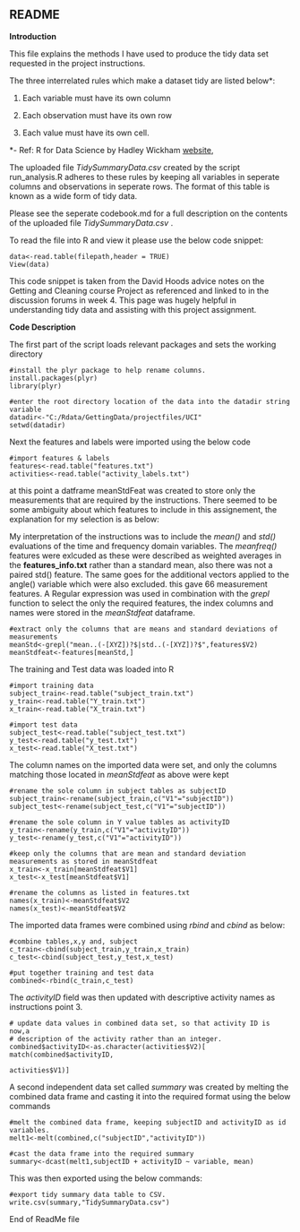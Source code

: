 
## README

**Introduction**

This file explains the methods I have used to produce the tidy data set requested in the project instructions.

The three interrelated rules which make a dataset tidy are listed below*:

1. Each variable must have its own column

2. Each observation must have its own row

3. Each value must have its own cell.

*- Ref: R for Data Science by Hadley Wickham [website](http://r4ds.had.co.nz/),

The uploaded file *TidySummaryData.csv* created by the script run_analysis.R adheres to these rules by keeping all variables in seperate columns and observations in seperate rows. The format of this table is known as a wide form of tidy data. 

Please see the seperate codebook.md for a full description on the contents of the uploaded file *TidySummaryData.csv* .

To read the file into R and view it please use the below code snippet:

```
data<-read.table(filepath,header = TRUE)
View(data)
```
This code snippet is taken from the David Hoods advice notes on the Getting and Cleaning course Project as referenced and linked to in the discussion forums in week 4. This page was hugely helpful in understanding tidy data and assisting with this project assignment.

**Code Description**

The first part of the script loads relevant packages and sets the working directory

```{install}
#install the plyr package to help rename columns.
install.packages(plyr)
library(plyr)

#enter the root directory location of the data into the datadir string variable
datadir<-"C:/Rdata/GettingData/projectfiles/UCI"
setwd(datadir)
```
Next the features and labels were imported using the below code

```{import}
#import features & labels
features<-read.table("features.txt")
activities<-read.table("activity_labels.txt")
```

at this point a datframe meanStdFeat was created to store only the measurements that are required by the instructions. There seemed to be some ambiguity about which features to include in this assignement, the explanation for my selection is as below:

My interpretation of the instructions was to include the *mean()* and *std()* evaluations of the time and frequency domain variables. The *meanfreq()* features were exlcuded as these were described as weighted averages in the **features_info.txt** rather than a standard mean, also there was not a paired std() feature. The same goes for the additional vectors applied to the angle() variable which were also excluded. this gave 66 measurement features. 
A Regular expression was used in combination with the *grepl* function to select the only the required features, the index columns and names were stored in the *meanStdfeat* dataframe. 

```{extract}
#extract only the columns that are means and standard deviations of measurements
meanStd<-grepl("mean..(-[XYZ])?$|std..(-[XYZ])?$",features$V2)
meanStdfeat<-features[meanStd,]
```

The training and Test data was loaded into R

```
#import training data
subject_train<-read.table("subject_train.txt")
y_train<-read.table("Y_train.txt")
x_train<-read.table("X_train.txt")

#import test data
subject_test<-read.table("subject_test.txt")
y_test<-read.table("y_test.txt")
x_test<-read.table("X_test.txt")
```
The column names on the imported data were set, and only the columns matching those located in *meanStdfeat* as above were kept

```
#rename the sole column in subject tables as subjectID
subject_train<-rename(subject_train,c("V1"="subjectID"))
subject_test<-rename(subject_test,c("V1"="subjectID"))

#rename the sole column in Y value tables as activityID
y_train<-rename(y_train,c("V1"="activityID"))
y_test<-rename(y_test,c("V1"="activityID"))

#keep only the columns that are mean and standard deviation measurements as stored in meanStdfeat 
x_train<-x_train[meanStdfeat$V1]
x_test<-x_test[meanStdfeat$V1]

#rename the columns as listed in features.txt
names(x_train)<-meanStdfeat$V2
names(x_test)<-meanStdfeat$V2
```

The imported data frames were combined using *rbind* and *cbind* as below:

```
#combine tables,x,y and, subject
c_train<-cbind(subject_train,y_train,x_train)
c_test<-cbind(subject_test,y_test,x_test)

#put together training and test data
combined<-rbind(c_train,c_test)
```

The *activityID* field was then updated with descriptive activity names as instructions point 3.

```
# update data values in combined data set, so that activity ID is now,a 
# description of the activity rather than an integer.
combined$activityID<-as.character(activities$V2)[ match(combined$activityID,
                                                        activities$V1)]
```
A second independent data set called *summary* was created by melting the combined data frame and casting it into the required format using the below commands

```
#melt the combined data frame, keeping subjectID and activityID as id variables.
melt1<-melt(combined,c("subjectID","activityID"))

#cast the data frame into the required summary 
summary<-dcast(melt1,subjectID + activityID ~ variable, mean)
```
This was then exported using the below commands:

```
#export tidy summary data table to CSV.
write.csv(summary,"TidySummaryData.csv")
```

End of ReadMe file
